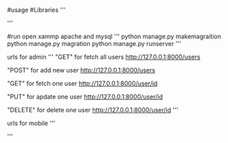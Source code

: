 #usage 
#Libraries
'''

'''

#run 
open xammp apache and mysql
'''
python manage.py makemagraition
python manage.py magration 
python manage.py runserver 
'''


urls for admin
'''
"GET" for fetch all users 
http://127.0.0.1:8000/users

"POST" for add new user
http://127.0.0.1:8000/users

"GET" for fetch one user
http://127.0.0.1:8000/user/id

"PUT" for apdate one user
http://127.0.0.1:8000/user/id

"DELETE" for delete one user
http://127.0.0.1:8000/user/id
'''

urls for mobile
'''


'''

